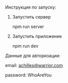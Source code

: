 Инструкция по запуску:

1. Запустить сервер
   
   npm run server
   
3. Запустить приложение
   
   npm run dev
   

Данные для авторизации:

email: 	achilles@warrior.com

password: 	WhoAreYou
